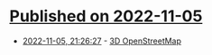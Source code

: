 # [Published on 2022-11-05](index.md)

* [2022-11-05, 21:26:27](https://news.ycombinator.com/item?id=33485985) - [3D OpenStreetMap](https://demo.f4map.com)
